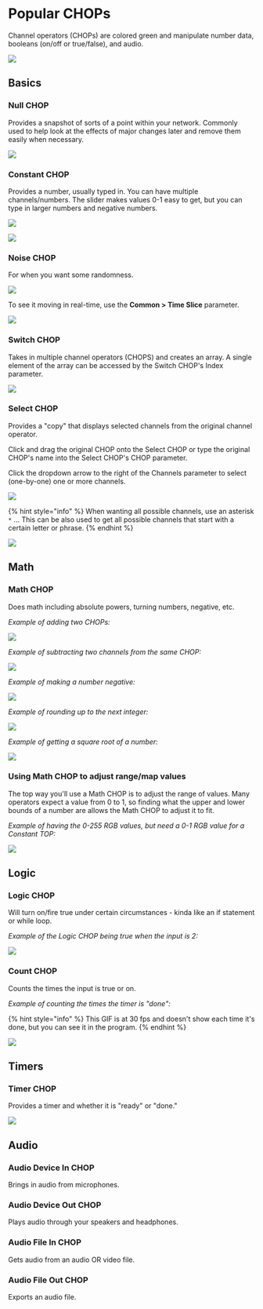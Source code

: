 # Popular CHOPs

Channel operators \(CHOPs\) are colored green and manipulate number data, booleans \(on/off or true/false\), and audio.

![](../.gitbook/assets/td-op-create-dialog-full-chop.png)

## Basics

### Null CHOP

Provides a snapshot of sorts of a point within your network. Commonly used to help look at the effects of major changes later and remove them easily when necessary.

![](../.gitbook/assets/null-chop.png)

### Constant CHOP

Provides a number, usually typed in. You can have multiple channels/numbers. The slider makes values 0-1 easy to get, but you can type in larger numbers and negative numbers.

![](../.gitbook/assets/constant-chop.png)

![](../.gitbook/assets/constant-chop2.png)

### Noise CHOP

For when you want some randomness.

![](../.gitbook/assets/noise-chop.png)

To see it moving in real-time, use the **Common &gt; Time Slice** parameter.

![](../.gitbook/assets/tdnoisechop.gif)

### Switch CHOP

Takes in multiple channel operators \(CHOPS\) and creates an array. A single element of the array can be accessed by the Switch CHOP's Index parameter.

![](../.gitbook/assets/switch-chop.png)

### Select CHOP

Provides a "copy" that displays selected channels from the original channel operator.

Click and drag the original CHOP onto the Select CHOP or type the original CHOP's name into the Select CHOP's CHOP parameter.

Click the dropdown arrow to the right of the Channels parameter to select \(one-by-one\) one or more channels.

![](../.gitbook/assets/select-chop.png)

{% hint style="info" %}
When wanting all possible channels, use an asterisk `*` ... This can be also used to get all possible channels that start with a certain letter or phrase.
{% endhint %}

![](../.gitbook/assets/select-chop2.png)

## Math

### Math CHOP

Does math including absolute powers, turning numbers, negative, etc.

_Example of adding two CHOPs:_

![](../.gitbook/assets/math-chop.png)

_Example of subtracting two channels from the same CHOP:_

![](../.gitbook/assets/math-chop2.png)

_Example of making a number negative:_

![](../.gitbook/assets/math-chop3.png)

_Example of rounding up to the next integer:_

![](../.gitbook/assets/math-chop4.png)

_Example of getting a square root of a number:_

![](../.gitbook/assets/math-chop5.png)

### Using Math CHOP to adjust range/map values

The top way you'll use a Math CHOP is to adjust the range of values. Many operators expect a value from 0 to 1, so finding what the upper and lower bounds of a number are allows the Math CHOP to adjust it to fit.

_Example of having the 0-255 RGB values, but need a 0-1 RGB value for a Constant TOP:_

![](../.gitbook/assets/math-chop6.png)

## Logic

### Logic CHOP

Will turn on/fire true under certain circumstances - kinda like an if statement or while loop.

_Example of the Logic CHOP being true when the input is 2:_

![](../.gitbook/assets/logic-chop.png)

### Count CHOP

Counts the times the input is true or on.

_Example of counting the times the timer is "done":_

{% hint style="info" %}
This GIF is at 30 fps and doesn't show each time it's done, but you can see it in the program.
{% endhint %}

![](../.gitbook/assets/tdcountchop-1-%20%283%29%20%281%29.gif)

## Timers

### Timer CHOP

Provides a timer and whether it is "ready" or "done."

![](../.gitbook/assets/tdcountchop-1-%20%283%29%20%282%29.gif)

## Audio

### Audio Device In CHOP

Brings in audio from microphones.

### Audio Device Out CHOP

Plays audio through your speakers and headphones.

### Audio File In CHOP

Gets audio from an audio OR video file.

### Audio File Out CHOP

Exports an audio file.

